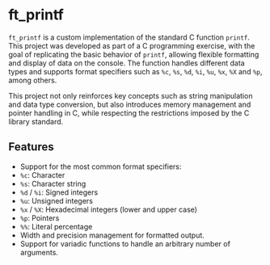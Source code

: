 # ft_printf

`ft_printf` is a custom implementation of the standard C function `printf`. This project was developed as part of a C programming exercise, with the goal of replicating the basic behavior of `printf`, allowing flexible formatting and display of data on the console. The function handles different data types and supports format specifiers such as `%c`, `%s`, `%d`, `%i`, `%u`, `%x`, `%X` and `%p`, among others.

This project not only reinforces key concepts such as string manipulation and data type conversion, but also introduces memory management and pointer handling in C, while respecting the restrictions imposed by the C library standard.

## Features

- Support for the most common format specifiers:
- `%c`: Character
- `%s`: Character string
- `%d` / `%i`: Signed integers
- `%u`: Unsigned integers
- `%x` / `%X`: Hexadecimal integers (lower and upper case)
- `%p`: Pointers
- `%%`: Literal percentage
- Width and precision management for formatted output.
- Support for variadic functions to handle an arbitrary number of arguments.

